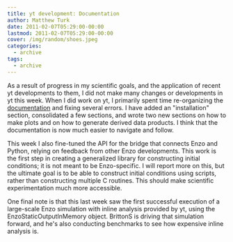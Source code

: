 ```yaml
---
title: yt development: Documentation
author: Matthew Turk
date: 2011-02-07T05:29:00-00:00
lastmod: 2011-02-07T05:29:00-00:00
cover: /img/random/shoes.jpeg
categories:
  - archive
tags:
  - archive
---
```

As a result of progress in my scientific goals, and the application of
recent yt developments to them, I did not make many changes or
developments in yt this week. When I did work on yt, I primarily spent
time re-organizing the [documentation](http://yt.enzotools.org/doc/) and
fixing several errors. I have added an "installation" section,
consolidated a few sections, and wrote two new sections on how to make
plots and on how to generate derived data products. I think that the
documentation is now much easier to navigate and follow.

This week I also fine-tuned the API for the bridge that connects Enzo
and Python, relying on feedback from other Enzo developments. This work
is the first step in creating a generalized library for constructing
initial conditions; it is not meant to be Enzo-specific. I will report
more on this, but the ultimate goal is to be able to construct initial
conditions using scripts, rather than constructing multiple C routines.
This should make scientific experimentation much more accessible.

One final note is that this last week saw the first successful execution
of a large-scale Enzo simulation with inline analysis provided by yt,
using the <span class="title-ref">EnzoStaticOutputInMemory</span>
object. BrittonS is driving that simulation forward, and he's also
conducting benchmarks to see how expensive inline analysis is.
